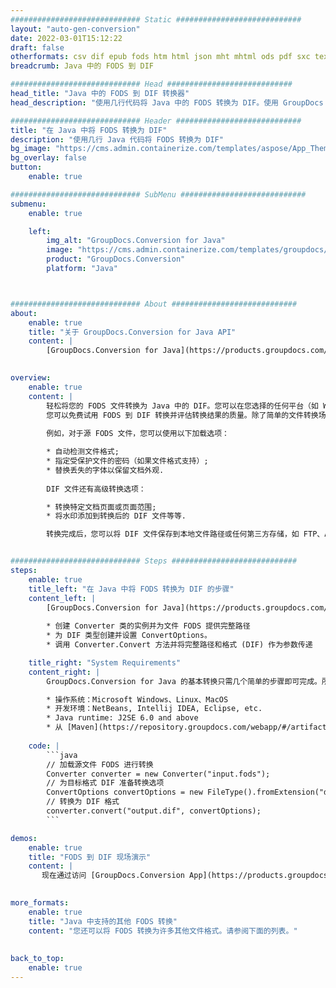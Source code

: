 ```yaml
---
############################# Static ############################
layout: "auto-gen-conversion"
date: 2022-03-01T15:12:22
draft: false
otherformats: csv dif epub fods htm html json mht mhtml ods pdf sxc tex tsv xlam xls xlsb xlsm xlsx xlt xltm xltx xml xps
breadcrumb: Java 中的 FODS 到 DIF

############################# Head ############################
head_title: "Java 中的 FODS 到 DIF 转换器"
head_description: "使用几行代码将 Java 中的 FODS 转换为 DIF。使用 GroupDocs 文档转换 API 转换 160 多种文件格式。"

############################# Header ############################
title: "在 Java 中将 FODS 转换为 DIF"
description: "使用几行 Java 代码将 FODS 转换为 DIF"
bg_image: "https://cms.admin.containerize.com/templates/aspose/App_Themes/V3/images/bg/header1.png"
bg_overlay: false
button:
    enable: true

############################# SubMenu ############################
submenu:
    enable: true

    left:
        img_alt: "GroupDocs.Conversion for Java"
        image: "https://cms.admin.containerize.com/templates/groupdocs/images/product-logos/90x90-noborder/groupdocs-conversion-java.png"
        product: "GroupDocs.Conversion"
        platform: "Java"



############################# About ############################
about:
    enable: true
    title: "关于 GroupDocs.Conversion for Java API"
    content: |
        [GroupDocs.Conversion for Java](https://products.groupdocs.com/conversion/java/)可用于转换Microsoft Word、Excel、PowerPoint、PDF、Visio等格式。 GroupDocs.Conversion 是一个独立的 API，适用于需要高性能的后端和内部系统。它不依赖于任何软件，例如 Microsoft 或 Open Office。
    

overview:
    enable: true
    content: |
        轻松将您的 FODS 文件转换为 Java 中的 DIF。您可以在您选择的任何平台（如 Windows、Linux、macOS）中仅使用几行 Java 代码行。
        您可以免费试用 FODS 到 DIF 转换并评估转换结果的质量。除了简单的文件转换场景，您还可以尝试更高级的选项来加载源 FODS 文件和保存输出 DIF 结果。 
        
        例如，对于源 FODS 文件，您可以使用以下加载选项：

        * 自动检测文件格式;
        * 指定受保护文件的密码（如果文件格式支持）;
        * 替换丢失的字体以保留文档外观.
        
        DIF 文件还有高级转换选项：

        * 转换特定文档页面或页面范围;
        * 将水印添加到转换后的 DIF 文件等等.

        转换完成后，您可以将 DIF 文件保存到本地文件路径或任何第三方存储，如 FTP、Amazon S3、Google Drive、Dropbox 等。请注意 - 将 FODS 转换为 DIF 无需安装任何额外的软件 - 如 MS Office、Open Office、Adobe Acrobat Reader 等。


############################# Steps ############################
steps:
    enable: true
    title_left: "在 Java 中将 FODS 转换为 DIF 的步骤"
    content_left: |
        [GroupDocs.Conversion for Java](https://products.groupdocs.com/conversion/java/) 让开发人员只需几行代码即可轻松地将 FODS 文件转换为 DIF。
        
        * 创建 Converter 类的实例并为文件 FODS 提供完整路径
        * 为 DIF 类型创建并设置 ConvertOptions。
        * 调用 Converter.Convert 方法并将完整路径和格式 (DIF) 作为参数传递

    title_right: "System Requirements"
    content_right: |
        GroupDocs.Conversion for Java 的基本转换只需几个简单的步骤即可完成。所有主要平台和操作系统都支持我们的 API。在执行以下代码之前，请确保您的系统上安装了以下先决条件。

        * 操作系统：Microsoft Windows、Linux、MacOS
        * 开发环境：NetBeans, Intellij IDEA, Eclipse, etc.
        * Java runtime: J2SE 6.0 and above
        * 从 [Maven](https://repository.groupdocs.com/webapp/#/artifacts/browse/tree/General/repo/com/groupdocs/groupdocs-conversion) 获取最新的 GroupDocs.Conversion for Java
         
    code: |
        ```java    
        // 加载源文件 FODS 进行转换
        Converter converter = new Converter("input.fods");
        // 为目标格式 DIF 准备转换选项
        ConvertOptions convertOptions = new FileType().fromExtension("dif").getConvertOptions();
        // 转换为 DIF 格式
        converter.convert("output.dif", convertOptions);
        ```

demos:
    enable: true
    title: "FODS 到 DIF 现场演示"
    content: |
       现在通过访问 [GroupDocs.Conversion App](https://products.groupdocs.app/conversion/family) 网站将 FODS 转换为 DIF。在线演示具有以下优点
          

more_formats:
    enable: true
    title: "Java 中支持的其他 FODS 转换"
    content: "您还可以将 FODS 转换为许多其他文件格式。请参阅下面的列表。"
       
       
back_to_top:
    enable: true
---
```

